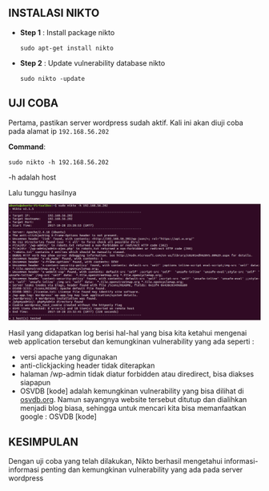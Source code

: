 ## INSTALASI NIKTO

* **Step 1**    : Install package nikto
  ```
  sudo apt-get install nikto
  ```

* **Step 2**    : Update vulnerability database nikto
  ```
  sudo nikto -update
  ```

## UJI COBA

Pertama, pastikan server wordpress sudah aktif. Kali ini akan diuji coba pada alamat ip `192.168.56.202` 

**Command**:

```
sudo nikto -h 192.168.56.202
```
-h adalah host

Lalu tunggu hasilnya

![](/assets/nikto-themole/nikto-hasil.PNG)  

  
Hasil yang didapatkan log berisi hal-hal yang bisa kita ketahui mengenai web application tersebut dan kemungkinan vulnerability yang ada seperti :
- versi apache yang digunakan
- anti-clickjacking header tidak diterapkan
- halaman /wp-admin tidak diatur forbidden atau diredirect, bisa diakses siapapun
- OSVDB [kode] adalah kemungkinan vulnerability yang bisa dilihat di [osvdb.org](www.osvdb.org). Namun sayangnya website tersebut ditutup dan dialihkan menjadi blog biasa, sehingga untuk mencari kita bisa memanfaatkan google : OSVDB [kode]

## KESIMPULAN

Dengan uji coba yang telah dilakukan, Nikto berhasil mengetahui informasi-informasi penting dan kemungkinan vulnerability yang ada pada server wordpress

